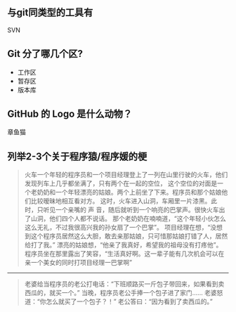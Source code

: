 ## 与git同类型的工具有
SVN 
## Git 分了哪几个区? 
* 工作区  
* 暂存区 
* 版本库
## GitHub 的 Logo 是什么动物？  
章鱼猫
## 列举2-3个关于程序猿/程序媛的梗  
>火车一个年轻的程序员和一个项目经理登上了一列在山里行驶的火车，他们发现列车上几乎都坐满了，只有两个在一起的空位，
这个空位的对面是一个老奶奶和一个年轻漂亮的姑娘。两个上前坐了下来。程序员和那个姑娘他们比较暧昧地相互看对方。
这时，火车进入山洞，车厢里一片漆黑。此时，只听见一个亲嘴的 声 音，随后就听到一个响亮的巴掌声。很快火车出了山洞，他们四个人都不说话。
那个老奶奶在喃喃道，“这个年轻小伙怎么这么无礼，不过我很高兴我的孙女扇了一个巴掌”。
项目经理在想，“没想到这个程序员居然这么大胆，敢去亲那姑娘，只可惜那姑娘打错了人，居然给打了我。”
漂亮的姑娘想，“他亲了我真好，希望我的祖母没有打疼他”。
程序员坐在那里露出了笑容，“生活真好啊。这一辈子能有几次机会可以在亲一个美女的同时打项目经理一巴掌啊”
***
>老婆给当程序员的老公打电话：“下班顺路买一斤包子带回来，如果看到卖西瓜的，就买一个。”
当晚，程序员老公手捧一个包子进了家门……
老婆怒道：“你怎么就买了一个包子？！”
老公答曰：“因为看到了卖西瓜的。”


